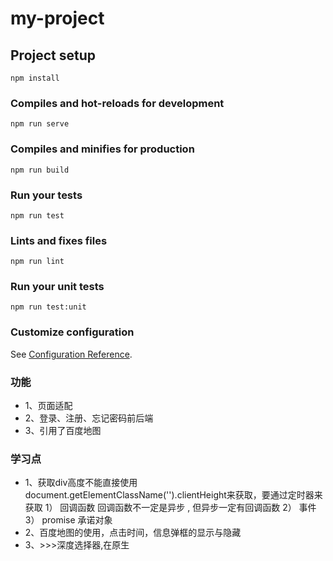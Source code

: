 # my-project

## Project setup
```
npm install
```

### Compiles and hot-reloads for development
```
npm run serve
```

### Compiles and minifies for production
```
npm run build
```

### Run your tests
```
npm run test
```

### Lints and fixes files
```
npm run lint
```

### Run your unit tests
```
npm run test:unit
```

### Customize configuration
See [Configuration Reference](https://cli.vuejs.org/config/).

### 功能
- 1、页面适配
- 2、登录、注册、忘记密码前后端
- 3、引用了百度地图
### 学习点

- 1、获取div高度不能直接使用document.getElementClassName('').clientHeight来获取，要通过定时器来获取
     1） 回调函数 
             回调函数不一定是异步 , 但异步一定有回调函数 
     2） 事件
     3） promise 承诺对象
- 2、百度地图的使用，点击时间，信息弹框的显示与隐藏
- 3、>>>深度选择器,在原生<style scoped>中才起作用
可以使用组合/deep/或::v-deep组合 - 两者都是别名，>>>并且工作完全相同